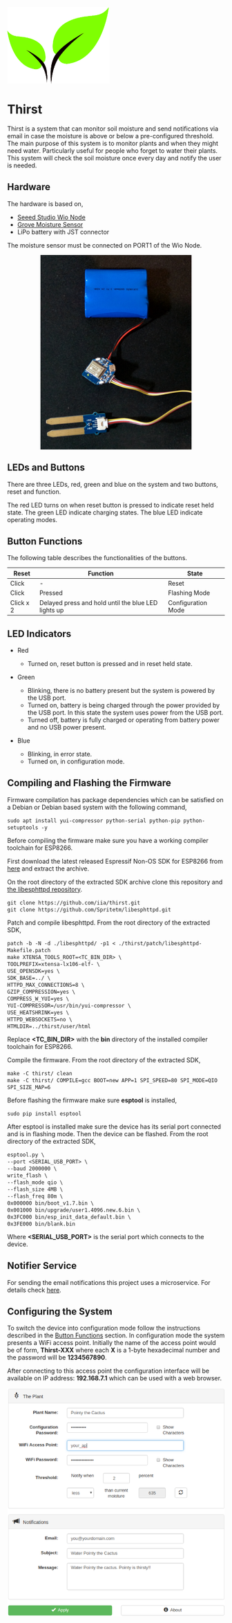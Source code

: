 ![Thirst Banner](.readme-resources/thirst.png)

Thirst
======

Thirst is a system that can monitor soil moisture and send notifications via
email in case the moisture is above or below a pre-configured threshold. The
main purpose of this system is to monitor plants and when they might need water.
Particularly useful for people who forget to water their plants. This system will
check the soil moisture once every day and notify the user is needed.

Hardware
--------

The hardware is based on,

 * [Seeed Studio Wio Node](https://www.seeedstudio.com/Wio-Node-p-2637.html)
 * [Grove Moisture Sensor](https://www.seeedstudio.com/Grove---Moisture-Sensor-p-955.html)
 * LiPo battery with JST connector

The moisture sensor must be connected on PORT1 of the Wio Node.

<p align="center">
    <img align="center" src="https://github.com/iia/Thirst/blob/master/.readme-resources/hardware.jpg" width="350" height="450" />
</p>

LEDs and Buttons
----------------

There are three LEDs, red, green and blue on the system and two buttons, reset
and function.

The red LED turns on when reset button is pressed to indicate reset held state.
The green LED indicate charging states. The blue LED indicate operating modes.

Button Functions
----------------

The following table describes the functionalities of the buttons.

| Reset     | Function                                            | State              |
| --------- | --------------------------------------------------- | ------------------ |
| Click     | -                                                   | Reset              |
| Click     | Pressed                                             | Flashing Mode      |
| Click x 2 | Delayed press and hold until the blue LED lights up | Configuration Mode |

LED Indicators
--------------

* Red
    - Turned on, reset button is pressed and in reset held state.

* Green
    - Blinking, there is no battery present but the system is powered by the
      USB port.
    - Turned on, battery is being charged through the power provided
      by the USB port. In this state the system uses power from the USB port.
    - Turned off, battery is fully charged or operating from battery power
      and no USB power present.

* Blue
    - Blinking, in error state.
    - Turned on, in configuration mode.

Compiling and Flashing the Firmware
-----------------------------------
Firmware compilation has package dependencies which can be satisfied on a
Debian or Debian based system with the following command,

    sudo apt install yui-compressor python-serial python-pip python-setuptools -y

Before compiling the firmware make sure you have a working compiler toolchain
for ESP8266.

First download the latest released Espressif Non-OS SDK for ESP8266
from [here](https://github.com/espressif/ESP8266_NONOS_SDK/releases) and extract
the archive.

On the root directory of the extracted SDK archive clone this repository and
[the libesphttpd repository](https://github.com/Spritetm/libesphttpd).

    git clone https://github.com/iia/thirst.git
    git clone https://github.com/Spritetm/libesphttpd.git

Patch and compile libesphttpd. From the root directory of the extracted SDK,

    patch -b -N -d ./libesphttpd/ -p1 < ./thirst/patch/libesphttpd-Makefile.patch
    make XTENSA_TOOLS_ROOT=<TC_BIN_DIR> \
    TOOLPREFIX=xtensa-lx106-elf- \
    USE_OPENSDK=yes \
    SDK_BASE=../ \
    HTTPD_MAX_CONNECTIONS=8 \
    GZIP_COMPRESSION=yes \
    COMPRESS_W_YUI=yes \
    YUI-COMPRESSOR=/usr/bin/yui-compressor \
    USE_HEATSHRINK=yes \
    HTTPD_WEBSOCKETS=no \
    HTMLDIR=../thirst/user/html

Replace **<TC_BIN_DIR>** with the **bin** directory of the installed compiler
toolchain for ESP8266.

Compile the firmware. From the root directory of the extracted SDK,

    make -C thirst/ clean
    make -C thirst/ COMPILE=gcc BOOT=new APP=1 SPI_SPEED=80 SPI_MODE=QIO SPI_SIZE_MAP=6

Before flashing the firmware make sure **esptool** is installed,

    sudo pip install esptool

After esptool is installed make sure the device has its serial port connected
and is in flashing mode. Then the device can be flashed. From the root directory
of the extracted SDK,

    esptool.py \
    --port <SERIAL_USB_PORT> \
    --baud 2000000 \
    write_flash \
    --flash_mode qio \
    --flash_size 4MB \
    --flash_freq 80m \
    0x000000 bin/boot_v1.7.bin \
    0x001000 bin/upgrade/user1.4096.new.6.bin \
    0x3FC000 bin/esp_init_data_default.bin \
    0x3FE000 bin/blank.bin

Where **<SERIAL_USB_PORT>** is the serial port which connects to the device.

Notifier Service
----------------

For sending the email notifications this project uses a microservice.
For details check [here](https://github.com/iia/notifier).

Configuring the System
----------------------

To switch the device into configuration mode follow the instructions described
in the [Button Functions](https://github.com/iia/thirst/blob/master/README.md#button-functions)
section. In configuration mode the system presents a WiFi access point. Initially
the name of the access point would be of form, **Thirst-XXX** where each **X** is
a 1-byte hexadecimal number and the password will be **1234567890**.

After connecting to this access point the configuration interface will be
available on IP address: **192.168.7.1** which can be used with a web browser.

<p align="center">
    <img align="center" src="https://github.com/iia/Thirst/blob/master/.readme-resources/configuration_interface.png" width="" height="" />
</p>
